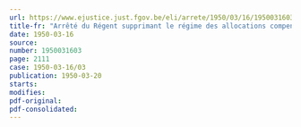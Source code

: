 ```yaml
---
url: https://www.ejustice.just.fgov.be/eli/arrete/1950/03/16/1950031603/justel
title-fr: "Arrêté du Régent supprimant le régime des allocations compensatoires accordées au personnel des services publics et à certaines catégories d'ayants droit"
date: 1950-03-16
source:
number: 1950031603
page: 2111
case: 1950-03-16/03
publication: 1950-03-20
starts:
modifies:
pdf-original:
pdf-consolidated:
---
```


